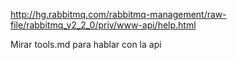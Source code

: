 http://hg.rabbitmq.com/rabbitmq-management/raw-file/rabbitmq_v2_2_0/priv/www-api/help.html

Mirar tools.md para hablar con la api
